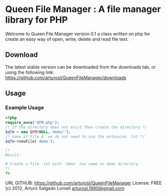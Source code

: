 # Queen File Manager : A file manager library for PHP

Welcome to Queen File Manager version 0.1 a class written on php for create an easy way of open, write, delete and read file text.


## Download

The latest stable version can be downloaded from the downloads tab, or using the following link:   
https://github.com/arturosl/QueenFileManager/downloads

## Usage

### Example Usage
```php
<?php
require_once('QFM.php');
/* If the directory does not exist Then create the directory */
$qfm = new QFM(NULL,'demo/'); 
/* name of file &  we do not need to use the extension .txt */
$qfm->newFile('demo'); 

/*
Result:

# Create a file .txt with 'demo' has name on demo directory
*/
?>
```  
 
URL GITHUB: https://github.com/arturosl/QueenFileManager
License: FREE
(c) 2012, Arturo Salgado Lomeli <arturosl.1990@gmail.com>  